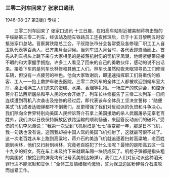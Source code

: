 ### 三零二列车回来了  张家口通讯

1946-08-27
第2版()
专栏：

　　三零二列车回来了
    张家口通讯
    十三日晨，在阳高车站附近被美制蒋机击毁的平绥路第三零二列车，经该站及随车铁路员工连夜修理后，已于十五日黎明五时安抵张家口总站。晋察冀铁路总工会，平绥路张市分会各常委及各修理厂职工工人自卫队代表等百余人，已齐集月台迎候。当列车进入月台时，各代表即蜂涌而上。首先从列车机头上跳下来与大家相见的是被蒋机射伤的司机李凤潮，他缚紧绷带应接不暇的和大家握手拥抱，许多工人看见了回来的自己的勇敢伙伴，感动的说不出话来。接着下车的是列车长林修和其他工人们。林车长虽然彻夜未眠领导员工们修理车辆，但没有一点疲劳的神色。他向大家致谢后，即迅速指挥职工们将重伤的旅客、工人一一抬上救护车驶去医院。三零二次列车的全体工人都被欢迎到候车室大厅，桌上堆满工人们送来的蛋糕、水果、香烟等礼物。一场庄严的欢迎会，和控诉蒋介石法西斯屠杀和平人民的大会开始了。列车长林修报告了三零二次列车一日间连续遭到蒋机八次袭击及抢修的经过后，即代表该车全体员工坚决宣誓称：“随便美式飞机或者达姆弹都吓不倒我们，反更增强了我们对反动派的仇恨和斗争决心。我们除向全世界特别向美国人民控诉蒋介石拿上美国援助的杀人武器屠杀无辜老百姓外，我们决以日夜保持解放区铁路运输的顺利畅通，来回答反动派们的破坏。”受伤的司机李凤潮说：“我第一次受到飞机射扫是‘七七’事变那一年，那是日本飞机，我一句话也没有说。这回我却被中国人驾的美国飞机扫射了，这就最可恨不过了。这一次老百姓从车上跑到高粱地，蒋介石的美造飞机就追逐着扫射高粱地，老百姓跑到树林，他们又扫射到树林，究竟老百姓犯了什么法呢？最惨的是阳高五区一位十九岁的妇女，死在车上未及抬下来就跟车厢一块烧成灰了。机枪子弹都是指头粗的美国货（按拾到的弹壳均有记号系美制达姆弹）。我们工人们对反动派这种滔天罪行决不能沉默和甘休！”全体工友情绪极均激愤，誓为保卫边区粉碎蒋介石进攻而加紧工作。
